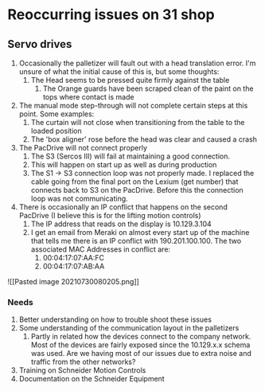 # Reoccurring issues on 31 shop 
## Servo drives
1. Occasionally the palletizer will fault out with a head translation error.  I'm unsure of what the initial cause of this is, but some thoughts:
	1. The Head seems to be pressed quite firmly against the table
		1. The Orange guards have been scraped clean of the paint on the tops where contact is made
2. The manual mode step-through will not complete certain steps at this point. Some examples:
	1. The curtain will not close when transitioning from the table to the loaded position
	2. The 'box aligner' rose before the head was clear and caused a crash
3. The PacDrive will not connect properly
	1. The S3 (Sercos III) will fail at maintaining a good connection.
	2. This will happen on start up as well as during production
	3. The S1 -> S3 connection loop was not properly made. I replaced the cable going from the final port on the Lexium (get number) that connects back to S3 on the PacDrive. Before this the connection loop was not communicating.
4. There is occasionally an IP conflict that happens on the second PacDrive (I believe this is for the lifting motion controls)
	1. The IP address that reads on the display is 10.129.3.104
	2. I get an email from Meraki on almost every start up of the machine that tells me there is an IP conflict with 190.201.100.100. The two associated MAC Addresses in conflict are:
		1. 00:04:17:07:AA:FC
		2. 00:04:17:07:AB:AA

![[Pasted image 20210730080205.png]]

### Needs
1. Better understanding on how to trouble shoot these issues
2. Some understanding of the communication layout in the palletizers
	1. Partly in related how the devices connect to the company network. Most of the devices are fairly exposed since the 10.129.x.x schema was used. Are we having most of our issues due to extra noise and traffic from the other networks?
3. Training on Schneider Motion Controls
4. Documentation on the Schneider Equipment
